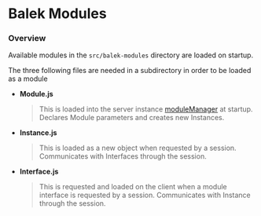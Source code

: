 # Balek Modules
### Overview
Available modules in the `src/balek-modules` directory are loaded on startup.  

The three following files are needed in a subdirectory in order to be loaded as a module  
 * **Module.js**
    >This is loaded into the server instance [moduleManager](../../src/balek-server/moduleManager.js) 
    at startup. Declares Module parameters and creates new Instances.
 * **Instance.js**
    >This is loaded as a new object when requested by a session. 
    Communicates with Interfaces through the session.
 * **Interface.js**
    >This is requested and loaded on the client when a module 
    interface is requested by a session. Communicates with Instance through the session.
